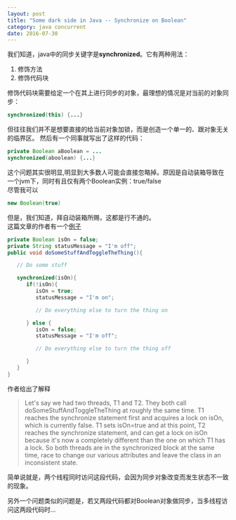 ```yaml
---
layout: post
title: "Some dark side in Java -- Synchronize on Boolean"
category: java concurrent
date: 2016-07-30
---
```

我们知道，java中的同步关键字是**synchronized**。它有两种用法：   

1. 修饰方法   
2. 修饰代码块   

修饰代码块需要给定一个在其上进行同步的对象，最理想的情况是对当前的对象同步：   
```java
synchronized(this) {...}
```
但往往我们并不是想要直接的给当前对象加锁，而是创造一个单一的、跟对象无关的临界区。
然后有一个同事就写出了这样的代码：   
```java
private Boolean aBoolean = ...
synchronized(aboolean) {...}
```
这个问题其实很明显,明显到大多数人可能会直接忽略掉。原因是自动装箱导致在一个jvm下，同时有且仅有两个Boolean实例：true/false   
尽管我可以
```java
new Boolean(true)
```
但是，我们知道，拜自动装箱所赐，这都是行不通的。   
这篇文章的作者有一个[例子](https://telliott.io/node/40 "sync1")   
```java
private Boolean isOn = false;
private String statusMessage = "I'm off";
public void doSomeStuffAndToggleTheThing(){

   // Do some stuff

   synchronized(isOn){
      if(!isOn){
         isOn = true;
         statusMessage = "I'm on";

         // Do everything else to turn the thing on

      } else {
         isOn = false;
         statusMessage = "I'm off";

         // Do everything else to turn the thing off

      }
   }
}
```
作者给出了解释
> Let's say we had two threads, T1 and T2. They both call doSomeStuffAndToggleTheThing at roughly the same time. T1 reaches the synchronize statement first and acquires a lock on isOn, which is currently false. T1 sets isOn=true and at this point, T2 reaches the synchronize statement, and can get a lock on isOn because it's now a completely different than the one on which T1 has a lock. So both threads are in the synchronized block at the same time, race to change our various attributes and leave the class in an inconsistent state.

简单说就是，两个线程同时访问这段代码，会因为同步对象改变而发生状态不一致的现象。   

另外一个问题类似的问题是，若又两段代码都对Boolean对象做同步，当多线程访问这两段代码时...   
